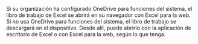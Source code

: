 Si su organización ha configurado OneDrive para funciones del sistema, el libro de trabajo de Excel se abrirá en su navegador con Excel para la web. Si no usa OneDrive para funciones del sistema, el libro de trabajo se descargará en el dispositivo. Desde allí, puede abrirlo con la aplicación de escritorio de Excel o con Excel para la web, según lo que tenga.